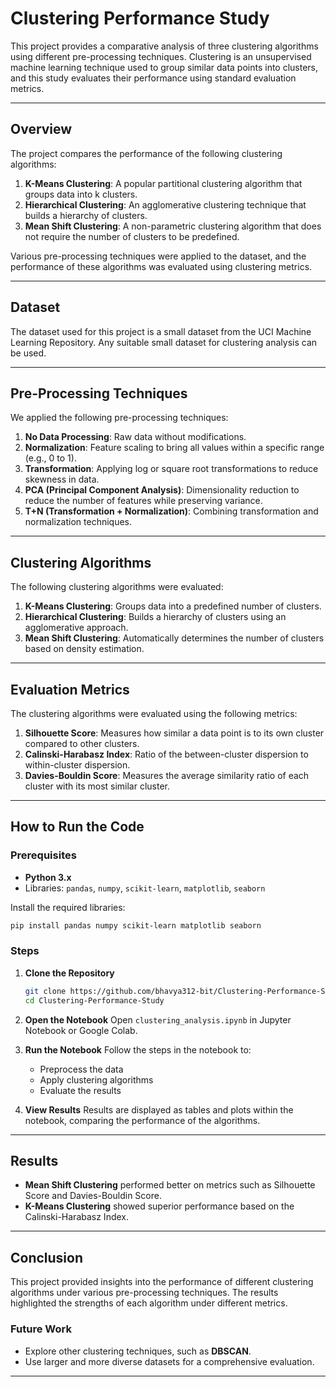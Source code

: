 # Clustering Performance Study

This project provides a comparative analysis of three clustering algorithms using different pre-processing techniques. Clustering is an unsupervised machine learning technique used to group similar data points into clusters, and this study evaluates their performance using standard evaluation metrics.

---

## Overview

The project compares the performance of the following clustering algorithms:

1. **K-Means Clustering**: A popular partitional clustering algorithm that groups data into k clusters.
2. **Hierarchical Clustering**: An agglomerative clustering technique that builds a hierarchy of clusters.
3. **Mean Shift Clustering**: A non-parametric clustering algorithm that does not require the number of clusters to be predefined.

Various pre-processing techniques were applied to the dataset, and the performance of these algorithms was evaluated using clustering metrics.

---

## Dataset

The dataset used for this project is a small dataset from the UCI Machine Learning Repository. Any suitable small dataset for clustering analysis can be used.

---

## Pre-Processing Techniques

We applied the following pre-processing techniques:

1. **No Data Processing**: Raw data without modifications.
2. **Normalization**: Feature scaling to bring all values within a specific range (e.g., 0 to 1).
3. **Transformation**: Applying log or square root transformations to reduce skewness in data.
4. **PCA (Principal Component Analysis)**: Dimensionality reduction to reduce the number of features while preserving variance.
5. **T+N (Transformation + Normalization)**: Combining transformation and normalization techniques.

---

## Clustering Algorithms

The following clustering algorithms were evaluated:

1. **K-Means Clustering**: Groups data into a predefined number of clusters.
2. **Hierarchical Clustering**: Builds a hierarchy of clusters using an agglomerative approach.
3. **Mean Shift Clustering**: Automatically determines the number of clusters based on density estimation.

---

## Evaluation Metrics

The clustering algorithms were evaluated using the following metrics:

1. **Silhouette Score**: Measures how similar a data point is to its own cluster compared to other clusters.
2. **Calinski-Harabasz Index**: Ratio of the between-cluster dispersion to within-cluster dispersion.
3. **Davies-Bouldin Score**: Measures the average similarity ratio of each cluster with its most similar cluster.

---

## How to Run the Code

### Prerequisites

- **Python 3.x**
- Libraries: `pandas`, `numpy`, `scikit-learn`, `matplotlib`, `seaborn`

Install the required libraries:
```bash
pip install pandas numpy scikit-learn matplotlib seaborn
```

### Steps

1. **Clone the Repository**
   ```bash
   git clone https://github.com/bhavya312-bit/Clustering-Performance-Study
   cd Clustering-Performance-Study
   ```

2. **Open the Notebook**
   Open `clustering_analysis.ipynb` in Jupyter Notebook or Google Colab.

3. **Run the Notebook**
   Follow the steps in the notebook to:
   - Preprocess the data
   - Apply clustering algorithms
   - Evaluate the results

4. **View Results**
   Results are displayed as tables and plots within the notebook, comparing the performance of the algorithms.

---

## Results

- **Mean Shift Clustering** performed better on metrics such as Silhouette Score and Davies-Bouldin Score.
- **K-Means Clustering** showed superior performance based on the Calinski-Harabasz Index.

---

## Conclusion

This project provided insights into the performance of different clustering algorithms under various pre-processing techniques. The results highlighted the strengths of each algorithm under different metrics.

### Future Work

- Explore other clustering techniques, such as **DBSCAN**.
- Use larger and more diverse datasets for a comprehensive evaluation.

---

